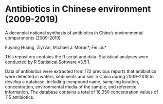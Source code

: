 # Antibiotics in Chinese environment (2009-2019)

A decennial national synthesis of antibiotics in China’s environmental compartments (2009-2019)

Fuyang Huang, Ziyi An, Michael J. Moran*, Fei Liu*

This repository contains the R script and data. Statistical analyses were conducted by R Statistical Software v3.5.1.

Data of antibiotics were extracted from 172 previous reports that antibiotics were detected in waters, sediments and soil in China during 2009–2019 to develop a database, including compound name, sampling location, concentration, environmental media of the sample, and reference information.
The database contains a total of 18,350 concentration values of 115 antibiotics.
